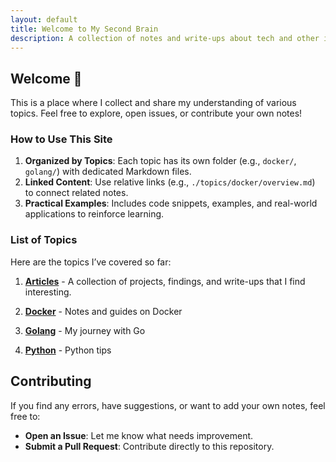 ```yaml
---
layout: default
title: Welcome to My Second Brain
description: A collection of notes and write-ups about tech and other interesting topics.
---
```


## Welcome 🧠

This is a place where I collect and share my understanding of various topics. Feel free to explore, open issues, or contribute your own notes!

### How to Use This Site

1. **Organized by Topics**: Each topic has its own folder (e.g., `docker/`, `golang/`) with dedicated Markdown files.
2. **Linked Content**: Use relative links (e.g., `./topics/docker/overview.md`) to connect related notes.
3. **Practical Examples**: Includes code snippets, examples, and real-world applications to reinforce learning.

### List of Topics

Here are the topics I’ve covered so far:

1. **[Articles](./topics/articles/overview.md)** - A collection of projects, findings, and write-ups that I find interesting.

2. **[Docker](./topics/docker/overview.md)** - Notes and guides on Docker

3. **[Golang](./topics/golang/overview.md)** - My journey with Go

4. **[Python](./topics/python/overview.md)** - Python tips

## Contributing

If you find any errors, have suggestions, or want to add your own notes, feel free to:
- **Open an Issue**: Let me know what needs improvement.
- **Submit a Pull Request**: Contribute directly to this repository.
